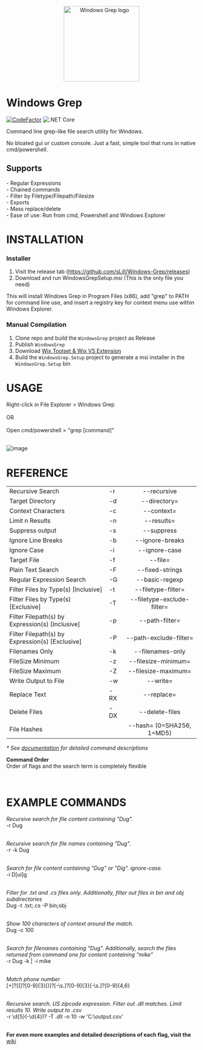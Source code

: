 <p align="center">
    <img src="https://i.imgur.com/15SNWH7.png" alt="Windows Grep logo" width="200" height="200">
</p>

<h1>Windows Grep</h1> 

[![CodeFactor](https://www.codefactor.io/repository/github/slill/windows-grep/badge)](https://www.codefactor.io/repository/github/slill/windows-grep)
![.NET Core](https://github.com/sLill/Windows-Grep/workflows/.NET/badge.svg)

Command line grep-like file search utility for Windows. 

No bloated gui or custom console. Just a fast, simple tool that runs in native cmd/powershell. </br>

<h2>Supports</h2>
- Regular Expressions</br>
- Chained commands</br>
- Filter by Filetype/Filepath/Filesize</br>
- Exports</br>
- Mass replace/delete</br>
- Ease of use: Run from cmd, Powershell and Windows Explorer</br>

<h1>INSTALLATION</h1>

<h3>Installer</h2>

1. Visit the release tab (https://github.com/sLill/Windows-Grep/releases)
2. Download and run WindowsGrepSetup.msi (This is the only file you need)

This will install Windows Grep in Program Files (x86), add "grep" to PATH for command line use, and insert a registry key for context menu use within Windows Explorer.

<h3>Manual Compilation</h2>

1. Clone repo and build the `WindowsGrep` project as Release
2. Publish `WindowsGrep`
3. Download [Wix Toolset & Wix VS Extension](https://wixtoolset.org/docs/wix3/)
4. Build the `WindowsGrep.Setup` project to generate a msi installer in the `WindowsGrep.Setup` bin

<h1>USAGE</h1>
Right-click in File Explorer > Windows Grep
<br/><br/>
OR
<br/><br/>
Open cmd/powershell > "grep [command]" <br/> <br/>

![image](https://github.com/user-attachments/assets/6798a573-43db-4012-a4d0-04ff76e9ae3a)


<h1>REFERENCE</h1>

|                           |    |                       |
| ------------------------- | -- | :-------------------: |
| Recursive Search          | -r | --recursive           |
| Target Directory          | -d | --directory=          |
| Context Characters        | -c | --context=            |
| Limit n Results           | -n | --results=            |
| Suppress output           | -s | --suppress            |
| Ignore Line Breaks        | -b | --ignore-breaks       |
| Ignore Case               | -i | --ignore-case         |
| Target File               | -f | --file=               |
| Plain Text Search         | -F | --fixed-strings       |
| Regular Expression Search | -G | --basic-regexp        |
| Filter Files by Type(s) [Inclusive]    | -t | --filetype-filter=    |
| Filter Files by Type(s) [Exclusive]    | -T | --filetype-exclude-filter= |
| Filter Filepath(s) by Expression(s) [Inclusive]    | -p | --path-filter=    |
| Filter Filepath(s) by Expression(s) [Exclusive]    | -P | --path-exclude-filter= |
| Filenames Only            | -k | --filenames-only      |
| FileSize Minimum          | -z | --filesize-minimum=   |
| FileSize Maximum          | -Z | --filesize-maximum=   |
| Write Output to File      | -w | --write=              |
| Replace Text              | -RX| --replace=            |
| Delete Files              | -DX| --delete-files        |
| File Hashes               |    | --hash=  (0=SHA256, 1=MD5)     |


<i>* See <a href="https://github.com/sLill/Windows-Grep/wiki/WindowsGrep.CommandFlags">documentation</a> for detailed command descriptions </i>

<b>Command Order</b></br>
Order of flags and the search term is completely flexible

<br/>

<h1>EXAMPLE COMMANDS</h1>

<i>Recursive search for file content containing "Dug".</i><br/>
-r Dug
<br/><br/>

<i>Recursive search for file names containing "Dug".</i><br/>
-r -k Dug
<br/><br/>

<i>Search for file content containing "Dug" or "Dig". ignore-case.</i><br/>
-i D[ui]g
<br/><br/>

<i>Filter for .txt and .cs files only. Additionally, filter out files in bin and obj subdirectories</i><br/>
Dug -t .txt;.cs -P bin;obj
<br/><br/>

<i>Show 100 characters of context around the match.</i><br/>
Dug -c 100
<br/><br/>

<i>Search for filenames containing "Dug". Additionally, search the files returned from command one for content containing "mike"</i><br/>
-r Dug -k | -i mike
<br/><br/>

<i>Match phone number</i><br/>
[\+]?[(]?[0-9]{3}[)]?[-\s\.]?[0-9]{3}[-\s\.]?[0-9]{4,6}
<br/><br/>

<i>Recursive search. US zipcode expression. Filter out .dll matches. Limit results 10. Write output to .csv</i><br/>
-r \d{5}(-\d{4})? -T .dll -n 10 -w 'C:\output.csv'
<br/><br/>


<b>For even more examples and detailed descriptions of each flag, visit the</b> <a href="https://github.com/sLill/Windows-Grep/wiki/WindowsGrep.CommandFlags">wiki</a>
